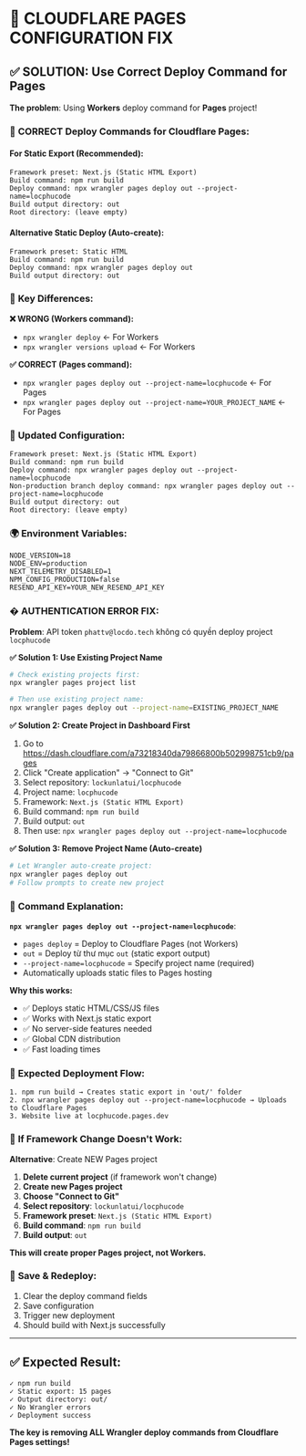 # 🔧 CLOUDFLARE PAGES CONFIGURATION FIX

## ✅ **SOLUTION: Use Correct Deploy Command for Pages**

**The problem**: Using **Workers** deploy command for **Pages** project!

### 🎯 **CORRECT Deploy Commands for Cloudflare Pages:**

#### **For Static Export (Recommended):**
```
Framework preset: Next.js (Static HTML Export)
Build command: npm run build
Deploy command: npx wrangler pages deploy out --project-name=locphucode
Build output directory: out
Root directory: (leave empty)
```

#### **Alternative Static Deploy (Auto-create):**
```
Framework preset: Static HTML
Build command: npm run build  
Deploy command: npx wrangler pages deploy out
Build output directory: out
```

### 📝 **Key Differences:**

**❌ WRONG (Workers command):**
- `npx wrangler deploy` ← For Workers
- `npx wrangler versions upload` ← For Workers

**✅ CORRECT (Pages command):**
- `npx wrangler pages deploy out --project-name=locphucode` ← For Pages
- `npx wrangler pages deploy out --project-name=YOUR_PROJECT_NAME` ← For Pages

### 🔧 **Updated Configuration:**

```
Framework preset: Next.js (Static HTML Export)
Build command: npm run build
Deploy command: npx wrangler pages deploy out --project-name=locphucode
Non-production branch deploy command: npx wrangler pages deploy out --project-name=locphucode
Build output directory: out
Root directory: (leave empty)
```

### 🌍 **Environment Variables:**
```
NODE_VERSION=18
NODE_ENV=production
NEXT_TELEMETRY_DISABLED=1
NPM_CONFIG_PRODUCTION=false
RESEND_API_KEY=YOUR_NEW_RESEND_API_KEY
```

### � **AUTHENTICATION ERROR FIX:**

**Problem**: API token `phattv@locdo.tech` không có quyền deploy project `locphucode`

**✅ Solution 1: Use Existing Project Name**
```bash
# Check existing projects first:
npx wrangler pages project list

# Then use existing project name:
npx wrangler pages deploy out --project-name=EXISTING_PROJECT_NAME
```

**✅ Solution 2: Create Project in Dashboard First**
1. Go to https://dash.cloudflare.com/a73218340da79866800b502998751cb9/pages
2. Click "Create application" → "Connect to Git"
3. Select repository: `lockunlatui/locphucode`
4. Project name: `locphucode` 
5. Framework: `Next.js (Static HTML Export)`
6. Build command: `npm run build`
7. Build output: `out`
8. Then use: `npx wrangler pages deploy out --project-name=locphucode`

**✅ Solution 3: Remove Project Name (Auto-create)**
```bash
# Let Wrangler auto-create project:
npx wrangler pages deploy out
# Follow prompts to create new project
```

### 📝 **Command Explanation:**

**`npx wrangler pages deploy out --project-name=locphucode`**:
- `pages deploy` = Deploy to Cloudflare Pages (not Workers)
- `out` = Deploy từ thư mục `out` (static export output)
- `--project-name=locphucode` = Specify project name (required)
- Automatically uploads static files to Pages hosting

**Why this works:**
- ✅ Deploys static HTML/CSS/JS files
- ✅ Works with Next.js static export
- ✅ No server-side features needed
- ✅ Global CDN distribution
- ✅ Fast loading times

### 🚀 **Expected Deployment Flow:**
```
1. npm run build → Creates static export in 'out/' folder
2. npx wrangler pages deploy out --project-name=locphucode → Uploads to Cloudflare Pages
3. Website live at locphucode.pages.dev
```

### 🎯 **If Framework Change Doesn't Work:**

**Alternative**: Create NEW Pages project
1. **Delete current project** (if framework won't change)
2. **Create new Pages project**
3. **Choose "Connect to Git"** 
4. **Select repository**: `lockunlatui/locphucode`
5. **Framework preset**: `Next.js (Static HTML Export)`
6. **Build command**: `npm run build`
7. **Build output**: `out`

**This will create proper Pages project, not Workers.**

### 🎯 **Save & Redeploy:**
1. Clear the deploy command fields
2. Save configuration  
3. Trigger new deployment
4. Should build with Next.js successfully

---

## ✅ **Expected Result:**
```
✓ npm run build
✓ Static export: 15 pages
✓ Output directory: out/
✓ No Wrangler errors
✓ Deployment success
```

**The key is removing ALL Wrangler deploy commands from Cloudflare Pages settings!**
